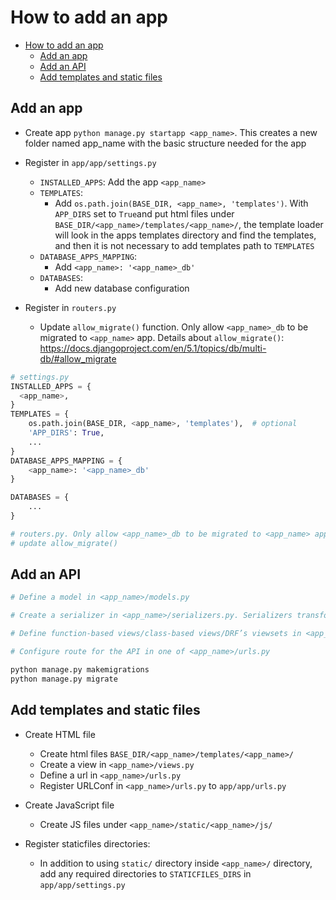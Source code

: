 How to add an app
=================

- [How to add an app](#how-to-add-an-app)
  - [Add an app](#add-an-app)
  - [Add an API](#add-an-api)
  - [Add templates and static files](#add-templates-and-static-files)

## Add an app
* Create app `python manage.py startapp <app_name>`. This creates a new folder named app_name with the basic structure needed for the app

* Register in `app/app/settings.py`
  - `INSTALLED_APPS`: Add the app `<app_name>`
  - `TEMPLATES`:
    + Add `os.path.join(BASE_DIR, <app_name>, 'templates')`. With `APP_DIRS` set to `True`and put html files under `BASE_DIR/<app_name>/templates/<app_name>/`, the template loader will look in the apps templates directory and find the templates, and then it is not necessary to add templates path to `TEMPLATES`
  - `DATABASE_APPS_MAPPING`:
    + Add `<app_name>: '<app_name>_db'`
  - `DATABASES`:
    + Add new database configuration

* Register in `routers.py`
  - Update `allow_migrate()` function. Only allow `<app_name>_db` to be migrated to `<app_name>` app. Details about `allow_migrate()`: https://docs.djangoproject.com/en/5.1/topics/db/multi-db/#allow_migrate

```python
# settings.py
INSTALLED_APPS = {
  <app_name>,   
}
TEMPLATES = {
    os.path.join(BASE_DIR, <app_name>, 'templates'),  # optional
    'APP_DIRS': True,
    ...
}
DATABASE_APPS_MAPPING = {
    <app_name>: '<app_name>_db'
}

DATABASES = {
    ...
}

# routers.py. Only allow <app_name>_db to be migrated to <app_name> app
# update allow_migrate()
```

## Add an API
```python
# Define a model in <app_name>/models.py

# Create a serializer in <app_name>/serializers.py. Serializers transform the model instances into JSON (or other formats)

# Define function-based views/class-based views/DRF’s viewsets in <app_name>/api.py

# Configure route for the API in one of <app_name>/urls.py

python manage.py makemigrations
python manage.py migrate
```

## Add templates and static files
* Create HTML file
  - Create html files `BASE_DIR/<app_name>/templates/<app_name>/`
  - Create a view in `<app_name>/views.py`
  - Define a url in `<app_name>/urls.py`
  - Register URLConf in `<app_name>/urls.py` to `app/app/urls.py`

* Create JavaScript file
  - Create JS files under `<app_name>/static/<app_name>/js/`

* Register staticfiles directories:
  - In addition to using `static/` directory inside `<app_name>/` directory, add any required directories to `STATICFILES_DIRS` in `app/app/settings.py`
